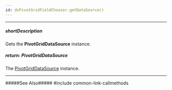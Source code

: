 ```yaml
---
id: dxPivotGridFieldChooser.getDataSource()
---
```

---
##### shortDescription
Gets the **PivotGridDataSource** instance.

##### return: PivotGridDataSource
The [PivotGridDataSource](/api-reference/30%20Data%20Layer/PivotGridDataSource/PivotGridDataSource.md '/Documentation/ApiReference/Data_Layer/PivotGridDataSource/') instance.

---
#####See Also#####
#include common-link-callmethods